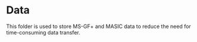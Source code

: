 # Data

This folder is used to store MS-GF+ and MASIC data to reduce the need for time-consuming data transfer.
